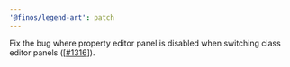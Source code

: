 ```yaml
---
'@finos/legend-art': patch
---
```


Fix the bug where property editor panel is disabled when switching class editor panels ([[#1316](https://github.com/finos/legend-studio/issues/1316)]).
